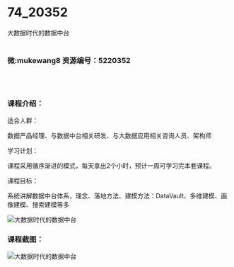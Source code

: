 # 74_20352
大数据时代的数据中台
<br/></br>
<h3>微:mukewang8 资源编号：5220352</h3>
<br/></br>
<h3>课程介绍：</h3>
<p>适合人群：</p>
<p>数据产品经理、与<a title="查看与 数据中台 相关的文章" target="_blank">数据中台</a>相关研发、与大数据应用相关咨询人员、架构师</p>
<p>学习计划：</p>
<p>课程采用循序渐进的模式，每天拿出2个小时，预计一周可学习完本套课程。</p>
<p>课程目标：</p>
<p>系统讲解数据中台体系，理念、落地方法、建模方法：DataVault、多维建模、画像建模、搜索建模等多</p>
<p><img src="https://www.ko996.com/wp-content/uploads/img/2021/07/1-18-300x159.png" alt="大数据时代的数据中台"></p>
<div class="info-desc">
<h3>课程截图：</h3>
<p><img src="https://www.ko996.com/wp-content/uploads/img/2021/07/2-19.png" alt="大数据时代的数据中台"></p>


			
</div>
